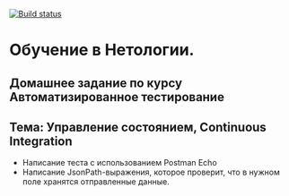 [![Build status](https://ci.appveyor.com/api/projects/status/5giw2fsq30smjoey?svg=true)](https://ci.appveyor.com/project/IrinaVasilenko88/postmanecho)

# Обучение в Нетологии.

## Домашнее задание по курсу Автоматизированное тестирование

## Тема: Управление состоянием, Continuous Integration

- Написание теста с использованием Postman Echo
- Написание JsonPath-выражения, которое проверит, что в нужном поле хранятся отправленные данные.
